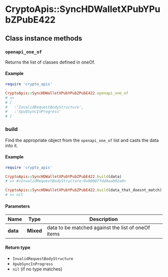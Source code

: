 # CryptoApis::SyncHDWalletXPubYPubZPubE422

## Class instance methods

### `openapi_one_of`

Returns the list of classes defined in oneOf.

#### Example

```ruby
require 'crypto_apis'

CryptoApis::SyncHDWalletXPubYPubZPubE422.openapi_one_of
# =>
# [
#   :'InvalidRequestBodyStructure',
#   :'XpubSyncInProgress'
# ]
```

### build

Find the appropriate object from the `openapi_one_of` list and casts the data into it.

#### Example

```ruby
require 'crypto_apis'

CryptoApis::SyncHDWalletXPubYPubZPubE422.build(data)
# => #<InvalidRequestBodyStructure:0x00007fdd4aab02a0>

CryptoApis::SyncHDWalletXPubYPubZPubE422.build(data_that_doesnt_match)
# => nil
```

#### Parameters

| Name | Type | Description |
| ---- | ---- | ----------- |
| **data** | **Mixed** | data to be matched against the list of oneOf items |

#### Return type

- `InvalidRequestBodyStructure`
- `XpubSyncInProgress`
- `nil` (if no type matches)


